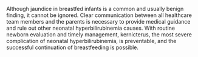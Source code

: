 Although jaundice in breastfed infants is a common and usually benign finding, it cannot be ignored. Clear communication between all healthcare team members and the parents is necessary to provide medical guidance and rule out other neonatal hyperbilirubinemia causes. With routine newborn evaluation and timely management, kernicterus, the most severe complication of neonatal hyperbilirubinemia, is preventable, and the successful continuation of breastfeeding is possible.